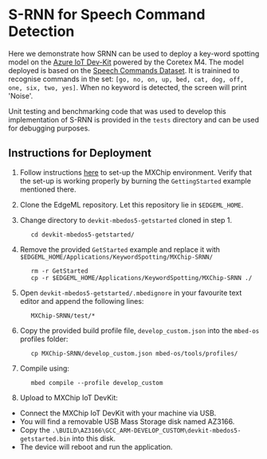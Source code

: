 # S-RNN for Speech Command Detection

Here we demonstrate how SRNN can be used to deploy a key-word spotting model on
the [Azure IoT Dev-Kit](https://microsoft.github.io/azure-iot-developer-kit/)
powered by the Coretex M4. The model deployed is based on the [Speech Commands Dataset](https://ai.googleblog.com/2017/08/launching-speech-commands-dataset.html). It is trainined to recognise commands in the set: `[go, no, on, up, bed, cat, dog, off, one, six, two, yes]`. When no keyword is detected, the screen will print 'Noise'.

Unit testing and benchmarking code that was used to develop this implementation of S-RNN is provided in the `tests` directory and can be used for debugging purposes.

## Instructions for Deployment 

1. Follow instructions [here](https://github.com/VSChina/devkit-mbedos5-getstarted) 
to set-up the MXChip environment. Verify that the set-up is
working properly by burning the `GettingStarted` example mentioned there. 
2. Clone the EdgeML repository. Let this repository lie in `$EDGEML_HOME`.
3. Change directory to `devkit-mbedos5-getstarted` cloned in step 1.
   ```
      cd devkit-mbedos5-getstarted/
   ```
3. Remove the provided `GetStarted` example and replace it with
   `$EDGEML_HOME/Applications/KeywordSpotting/MXChip-SRNN/`
   ```
      rm -r GetStarted
      cp -r $EDGEML_HOME/Applications/KeywordSpotting/MXChip-SRNN ./
   ```
4. Open `devkit-mbedos5-getstarted/.mbedignore` in your favourite text editor
   and append the following lines:
   ```
      MXChip-SRNN/test/*
   ```
5. Copy the provided build profile file, `develop_custom.json` into the
   `mbed-os` profiles folder:
   ```
      cp MXChip-SRNN/develop_custom.json mbed-os/tools/profiles/
   ```
6. Compile using:
   ```
      mbed compile --profile develop_custom
   ```

7. Upload to MXChip IoT DevKit:
  - Connect the MXChip IoT DevKit with your machine via USB.
  - You will find a removable USB Mass Storage disk named AZ3166.
  - Copy the
  `.\BUILD\AZ3166\GCC_ARM-DEVELOP_CUSTOM\devkit-mbedos5-getstarted.bin` into this disk.
  - The device will reboot and run the application. 

